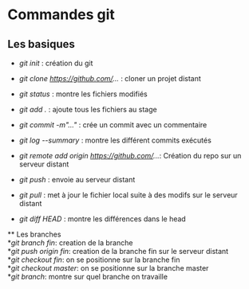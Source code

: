 
# Commandes git

## Les basiques
* _git init_ : création du git  
* _git clone https://github.com/..._ : cloner un projet distant  
* _git status_ : montre les fichiers modifiés  
* _git add ._ : ajoute tous les fichiers au stage  
* _git commit -m"..."_ : crée un commit avec un commentaire  
* _git log --summary_ : montre les différent commits exécutés  

* _git remote add origin https://github.com/..._: Création du repo sur un serveur distant  
* _git push_ : envoie au serveur distant  

* _git pull_ : met à jour le fichier local suite à des modifs sur le serveur distant  
* _git diff HEAD_ : montre les différences dans le head  

** Les branches  
*_git branch fin_: creation de la branche  
*_git push origin fin_: creation de la branche fin sur le serveur distant  
*_git checkout fin_: on se positionne sur la branche fin  
*_git checkout master_: on se positionne sur la branche master  
*_git branch_: montre sur quel branche on travaille  